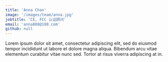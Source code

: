 ```yaml
---
title: 'Anna Chan'
image: '/images/team/anna.jpg'
jobtitle: 'CE, FCC 认证顾问'
email: 'anna888@188.com'
github: null
---
```


Lorem ipsum dolor sit amet, consectetur adipiscing elit, sed do eiusmod tempor incididunt ut labore et dolore magna aliqua. Bibendum arcu vitae elementum curabitur vitae nunc sed. Tortor at risus viverra adipiscing at in.
